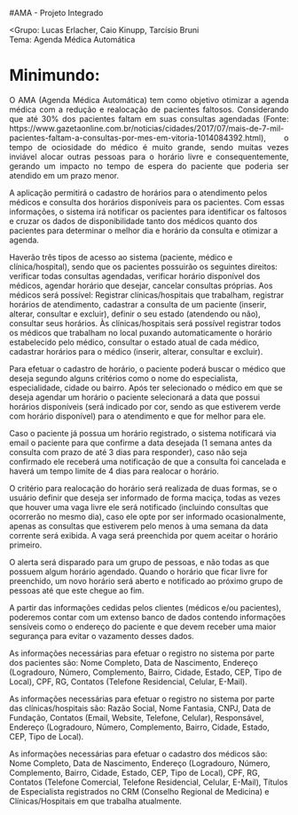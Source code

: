 #AMA - Projeto Integrado

<Grupo: Lucas Erlacher, Caio Kinupp, Tarcísio Bruni<br/>
Tema: Agenda Médica Automática

<h1>Minimundo:</h1>
</ hr>

<p align="justify">O AMA (Agenda Médica Automática) tem como objetivo otimizar a agenda médica com a redução e realocação de pacientes faltosos. Considerando que até 30% dos pacientes faltam em suas consultas agendadas (Fonte: https://www.gazetaonline.com.br/noticias/cidades/2017/07/mais-de-7-mil-pacientes-faltam-a-consultas-por-mes-em-vitoria-1014084392.html), o tempo de ociosidade do médico é muito grande, sendo muitas vezes inviável alocar outras pessoas para o horário livre e consequentemente, gerando um impacto no tempo de espera do paciente que poderia ser atendido em um prazo menor.</p>
<p>A aplicação permitirá o cadastro de horários para o atendimento pelos médicos e consulta dos horários disponíveis para os pacientes. Com essas informações, o sistema irá notificar os pacientes para identificar os faltosos e cruzar os dados de disponibilidade tanto dos médicos quanto dos pacientes para determinar o melhor dia e horário da consulta e otimizar a agenda.</p>
<p>Haverão três tipos de acesso ao sistema (paciente, médico e clínica/hospital), sendo que os pacientes possuirão os seguintes direitos: verificar todas consultas agendadas, verificar horário disponível dos médicos, agendar horário que desejar, cancelar consultas próprias. Aos médicos será possível: Registrar clínicas/hospitais que trabalham, registrar horários de atendimento, cadastrar a consulta de um paciente (inserir, alterar, consultar e excluir), definir o seu estado (atendendo ou não), consultar seus horários. Às clínicas/hospitais será possível registrar todos os médicos que trabalham no local puxando automaticamente o horário estabelecido pelo médico, consultar o estado atual de cada médico, cadastrar horários para o médico (inserir, alterar, consultar e excluir).</p>
<p>Para efetuar o cadastro de horário, o paciente poderá buscar o médico que deseja segundo alguns critérios como o nome do especialista, especialidade, cidade ou bairro. Após ter selecionado o médico em que se deseja agendar um horário o paciente selecionará a data que possui horários disponíveis (será indicado por cor, sendo as que estiverem verde com horário disponível) para o atendimento e que for melhor para ele.</p>
<p>Caso o paciente já possua um horário registrado, o sistema notificará via email o paciente para que confirme a data desejada (1 semana antes da consulta com prazo de até 3 dias para responder), caso não seja confirmado ele receberá uma notificação de que a consulta foi cancelada e haverá um tempo limite de 4 dias para realocar o horário.</p>
<p>O critério para realocação do horário será realizada de duas formas, se o usuário definir que deseja ser informado de forma maciça, todas as vezes que houver uma vaga livre ele será notificado (incluindo consultas que ocorrerão no mesmo dia), caso ele opte por ser informado ocasionalmente, apenas as consultas que estiverem pelo menos à uma semana da data corrente será exibida. A vaga será preenchida por quem aceitar o horário primeiro.</p>
<p>O alerta será disparado para um grupo de pessoas, e não todas as que possuem algum horário agendado. Quando o horário que ficar livre for preenchido, um novo horário será aberto e notificado ao próximo grupo de pessoas até que este chegue ao fim.</p>
A partir das informações cedidas pelos clientes (médicos e/ou pacientes), poderemos contar com um extenso banco de dados contendo informações sensíveis como o endereço do paciente e que devem receber uma maior segurança para evitar o vazamento desses dados.
<p>As informações necessárias para efetuar o registro no sistema por parte dos pacientes são: Nome Completo, Data de Nascimento, Endereço (Logradouro, Número, Complemento, Bairro, Cidade, Estado, CEP, Tipo de Local), CPF, RG, Contatos (Telefone Residencial, Celular, E-Mail).</p>
<p>As informações necessárias para efetuar o registro no sistema por parte das clínicas/hospitais são: Razão Social, Nome Fantasia, CNPJ, Data de Fundação, Contatos (Email, Website, Telefone, Celular), Responsável, Endereço (Logradouro, Número, Complemento, Bairro, Cidade, Estado, CEP, Tipo de Local).</p>
<p>As informações necessárias para efetuar o cadastro dos médicos são: Nome Completo, Data de Nascimento, Endereço (Logradouro, Número, Complemento, Bairro, Cidade, Estado, CEP, Tipo de Local), CPF, RG, Contatos (Telefone Comercial, Telefone Residencial, Celular, E-Mail), Títulos de Especialista registrados no CRM (Conselho Regional de Medicina) e Clínicas/Hospitais em que trabalha atualmente.</p>

